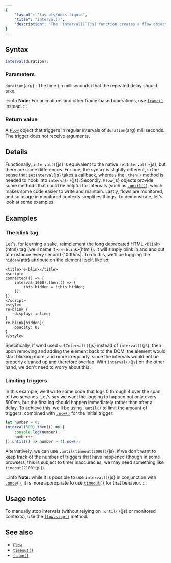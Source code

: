 ```yaml
---
{
	"layout": "layouts/docs.liquid",
	"title": "interval()",
	"description": "The `interval()`{js} function creates a flow object that repeatedly triggers, with a fixed delay between each call, similar to `setInterval()`{js}."
}
---
```


## Syntax

```js
interval(duration);
```

### Parameters

`duration`{arg}
: The time (in milliseconds) that the repeated delay should take.

:::info
**Note:** For animations and other frame-based operations, use [`frame()`](/docs/frame/) instead.
:::

### Return value

A [`Flow`](/docs/flow/) object that triggers in regular intervals of `duration`{arg} milliseconds. The trigger does not receive arguments.

## Details

Functionally, `interval()`{js} is equivalent to the native `setInterval()`{js}, but there are some differences. For one, the syntax is slightly different, in the sense that `setInterval`{js} takes a callback, whereas the [`.then()`](/docs/flow/then/) method is needed to hook into `interval()`{js}. Secondly, `Flow`{js} objects provide some methods that could be helpful for intervals (such as [`.until()`](/docs/flow/until/)), which makes some code easier to write and maintain. Lastly, flows are monitored, and so usage in monitored contexts simplifies things. To demonstrate, let's look at some examples.

## Examples

### The blink tag

Let's, for learning's sake, reimplement the long deprecated HTML `<blink>`{html} tag (we'll name it `<re-blink>`{html}). It will simply blink in and and out of existance every second (1000ms). To do this, we'll be toggling the `hidden`{attr} attribute on the element itself, like so:

```yz
<title>re-blink</title>
<script>
connected(() => {
	interval(1000).then(() => {
		this.hidden = !this.hidden;
	});
});
</script>
<style>
re-blink {
	display: inline;
}
re-blink[hidden]{
	opacity: 0;
}
</style>
```

Specifically, if we'd used `setInterval()`{js} instead of `interval()`{js}, then upon removing and adding the element back to the DOM, the element would start blinking more, and more irregularly, since the intervals would not be properly cleaned up and therefore overlap. With `interval()`{js} on the other hand, we don't need to worry about this.

### Limiting triggers

In this example, we'll write some code that logs 0 through 4 over the span of two seconds. Let's say we want the logging to happen not only every 500ms, but the first log should happen immediately rather than after a delay. To achieve this, we'll be using [`.until()`](/docs/flow/until/) to limit the amount of triggers, combined with [`.now()`](/docs/flow/now/) for the initial trigger:

```js
let number = 0;
interval(500).then(() => {
	console.log(number);
	number++;
}).until(() => number > 4).now();
```

Alternatively, we can use `.until(timeout(2000))`{js}, if we don't want to keep track of the number of triggers that have happened (though in some browsers, this is subject to timer inaccuracies; we may need something like `timeout(2100)`{js}).

:::info
**Note:** while it is possible to use `interval()`{js} in conjunction with [`.once()`](/docs/flow/once/), it is more appropriate to use [`timeout()`](/docs/timeout/) for that behavior.
:::

## Usage notes

To manually stop intervals (without relying on `.until()`{js} or monitored contexts), use the [`flow.stop()`](/docs/flow/stop/) method.

## See also

- [`Flow`](/docs/flow/)
- [`timeout()`](/docs/interval/)
- [`frame()`](/docs/frame/)
